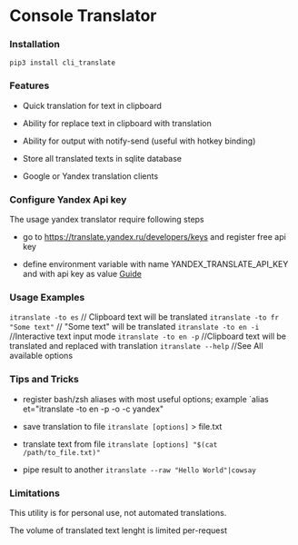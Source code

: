 Console Translator
==================

### Installation

`pip3 install cli_translate`


### Features

 - Quick translation for text in clipboard

 - Ability for replace text in clipboard with translation

 - Ability for output with notify-send (useful with hotkey binding)

 - Store all translated texts in sqlite database

 - Google or Yandex translation clients 

### Configure Yandex Api key

The usage yandex translator require following steps

   - go to https://translate.yandex.ru/developers/keys and register free api key

   - define environment variable with name YANDEX_TRANSLATE_API_KEY and with api key as value [Guide](https://wiki.archlinux.org/index.php/environment_variables)


 ### Usage Examples

 `itranslate -to es` // Clipboard text will be translated
 `itranslate -to fr "Some text"` // "Some text" will be translated
 `itranslate -to en -i` //Interactive text input mode
 `itranslate -to en -p` //Clipboard text will be translated and replaced with translation
 `itranslate --help`  //See All available options

 ### Tips and Tricks
  - register bash/zsh aliases with most useful options; example `alias et="itranslate -to en -p -o -c yandex"

  - save translation to file `itranslate [options]` > file.txt

  - translate text from file `itranslate [options] "$(cat /path/to_file.txt)"`

  - pipe result to another `itranslate --raw "Hello World"|cowsay`

### Limitations

This utility is for personal use, not automated translations. 

The volume of translated text lenght  is limited per-request